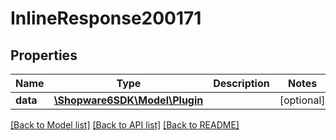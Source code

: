 # InlineResponse200171

## Properties
Name | Type | Description | Notes
------------ | ------------- | ------------- | -------------
**data** | [**\Shopware6SDK\Model\Plugin**](Plugin.md) |  | [optional] 

[[Back to Model list]](../../README.md#documentation-for-models) [[Back to API list]](../../README.md#documentation-for-api-endpoints) [[Back to README]](../../README.md)

